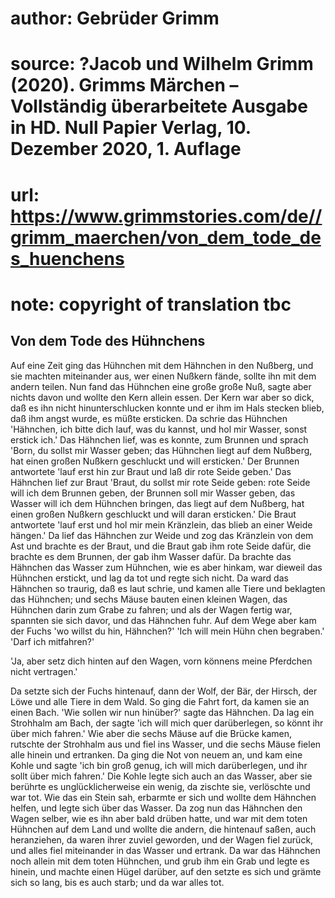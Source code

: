 # author: Gebrüder Grimm
# source: ?Jacob und Wilhelm Grimm (2020). Grimms Märchen – Vollständig überarbeitete Ausgabe in HD. Null Papier Verlag, 10. Dezember 2020, 1. Auflage
# url: https://www.grimmstories.com/de//grimm_maerchen/von_dem_tode_des_huenchens
# note: copyright of translation tbc

## Von dem Tode des Hühnchens 

Auf eine Zeit ging das Hühnchen mit dem Hähnchen in den Nußberg, und sie
machten miteinander aus, wer einen Nußkern fände, sollte ihn mit dem
andern teilen. Nun fand das Hühnchen eine große große Nuß, sagte aber
nichts davon und wollte den Kern allein essen. Der Kern war aber so
dick, daß es ihn nicht hinunterschlucken konnte und er ihm im Hals
stecken blieb, daß ihm angst wurde, es müßte ersticken. Da schrie das
Hühnchen 'Hähnchen, ich bitte dich lauf, was du kannst, und hol mir
Wasser, sonst erstick ich.' Das Hähnchen lief, was es konnte, zum
Brunnen und sprach 'Born, du sollst mir Wasser geben; das Hühnchen
liegt auf dem Nußberg, hat einen großen Nußkern geschluckt und will
ersticken.' Der Brunnen antwortete 'lauf erst hin zur Braut und laß
dir rote Seide geben.' Das Hähnchen lief zur Braut 'Braut, du sollst
mir rote Seide geben: rote Seide will ich dem Brunnen geben, der Brunnen
soll mir Wasser geben, das Wasser will ich dem Hühnchen bringen, das
liegt auf dem Nußberg, hat einen großen Nußkern geschluckt und will
daran ersticken.' Die Braut antwortete 'lauf erst und hol mir mein
Kränzlein, das blieb an einer Weide hängen.' Da lief das Hähnchen zur
Weide und zog das Kränzlein von dem Ast und brachte es der Braut, und
die Braut gab ihm rote Seide dafür, die brachte es dem Brunnen, der gab
ihm Wasser dafür. Da brachte das Hähnchen das Wasser zum Hühnchen, wie
es aber hinkam, war dieweil das Hühnchen erstickt, und lag da tot und
regte sich nicht. Da ward das Hähnchen so traurig, daß es laut schrie,
und kamen alle Tiere und beklagten das Hühnchen; und sechs Mäuse bauten
einen kleinen Wagen, das Hühnchen darin zum Grabe zu fahren; und als der
Wagen fertig war, spannten sie sich davor, und das Hähnchen fuhr. Auf
dem Wege aber kam der Fuchs 'wo willst du hin, Hähnchen?' 'Ich will
mein Hühn chen begraben.' 'Darf ich mitfahren?'

'Ja, aber setz dich hinten auf den Wagen, vorn könnens meine Pferdchen
nicht vertragen.'

Da setzte sich der Fuchs hintenauf, dann der Wolf, der Bär, der Hirsch,
der Löwe und alle Tiere in dem Wald. So ging die Fahrt fort, da kamen
sie an einen Bach. 'Wie sollen wir nun hinüber?' sagte das Hähnchen.
Da lag ein Strohhalm am Bach, der sagte 'ich will mich quer
darüberlegen, so könnt ihr über mich fahren.' Wie aber die sechs Mäuse
auf die Brücke kamen, rutschte der Strohhalm aus und fiel ins Wasser,
und die sechs Mäuse fielen alle hinein und ertranken. Da ging die Not
von neuem an, und kam eine Kohle und sagte 'ich bin groß genug, ich
will mich darüberlegen, und ihr sollt über mich fahren.' Die Kohle
legte sich auch an das Wasser, aber sie berührte es unglücklicherweise
ein wenig, da zischte sie, verlöschte und war tot. Wie das ein Stein
sah, erbarmte er sich und wollte dem Hähnchen helfen, und legte sich
über das Wasser. Da zog nun das Hähnchen den Wagen selber, wie es ihn
aber bald drüben hatte, und war mit dem toten Hühnchen auf dem Land und
wollte die andern, die hintenauf saßen, auch heranziehen, da waren ihrer
zuviel geworden, und der Wagen fiel zurück, und alles fiel miteinander
in das Wasser und ertrank. Da war das Hähnchen noch allein mit dem toten
Hühnchen, und grub ihm ein Grab und legte es hinein, und machte einen
Hügel darüber, auf den setzte es sich und grämte sich so lang, bis es
auch starb; und da war alles tot.
